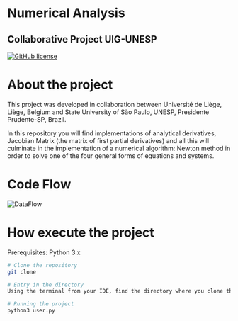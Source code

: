 # Numerical Analysis
## Collaborative Project UlG-UNESP

[![GitHub license](https://img.shields.io/github/license/RaoulSaad/AlgoNumULGUNESP)](https://github.com/RaoulSaad/AlgoNumULGUNESP/blob/main/LICENSE)

# About the project
This project was developed in collaboration between Université de Liège, Liège, Belgium and State University of São Paulo, UNESP, Presidente Prudente-SP, Brazil.

In this repository you will find implementations of analytical derivatives, Jacobian Matrix (the matrix of first partial derivatives) and all this will culminate in the implementation of a numerical algorithm: Newton method in order to solve one of the four general forms of equations and systems.

# Code Flow
![DataFlow]([https://github.com/RaoulSaad/AlgoNumULGUNESP/blob/main/dataFlow.jpg](https://github.com/RaoulSaad/AlgoNumULGUNESP/blob/main/DataFlow.jpg))

# How execute the project
Prerequisites: Python 3.x

```bash
# Clone the repository
git clone 

# Entry in the directory
Using the terminal from your IDE, find the directory where you clone the project and enter it.

# Running the project
python3 user.py

```
